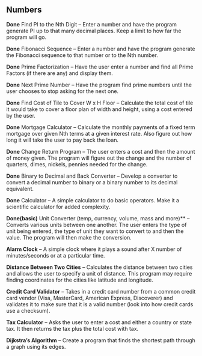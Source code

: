 Numbers
---------

**Done** Find PI to the Nth Digit – Enter a number and have the program generate PI up to that many decimal places. Keep a limit to how far the program will go.

**Done** Fibonacci Sequence – Enter a number and have the program generate the Fibonacci sequence to that number or to the Nth number.

**Done** Prime Factorization – Have the user enter a number and find all Prime Factors (if there are any) and display them.

**Done** Next Prime Number – Have the program find prime numbers until the user chooses to stop asking for the next one.

**Done** Find Cost of Tile to Cover W x H Floor – Calculate the total cost of tile it would take to cover a floor plan of width and height, using a cost entered by the user.

**Done** Mortgage Calculator – Calculate the monthly payments of a fixed term mortgage over given Nth terms at a given interest rate. Also figure out how long it will take the user to pay back the loan.

**Done** Change Return Program – The user enters a cost and then the amount of money given. The program will figure out the change and the number of quarters, dimes, nickels, pennies needed for the change.

**Done** Binary to Decimal and Back Converter – Develop a converter to convert a decimal number to binary or a binary number to its decimal equivalent.

**Done** Calculator – A simple calculator to do basic operators. Make it a scientific calculator for added complexity.

**Done(basic)** Unit Converter (temp, currency, volume, mass and more)** – Converts various units between one another. The user enters the type of unit being entered, the type of unit they want to convert to and then the value. The program will then make the conversion.

**Alarm Clock** – A simple clock where it plays a sound after X number of minutes/seconds or at a particular time.

**Distance Between Two Cities** – Calculates the distance between two cities and allows the user to specify a unit of distance. This program may require finding coordinates for the cities like latitude and longitude.

**Credit Card Validator** – Takes in a credit card number from a common credit card vendor (Visa, MasterCard, American Express, Discoverer) and validates it to make sure that it is a valid number (look into how credit cards use a checksum).

**Tax Calculator** – Asks the user to enter a cost and either a country or state tax. It then returns the tax plus the total cost with tax.

**Dijkstra’s Algorithm** – Create a program that finds the shortest path through a graph using its edges.
